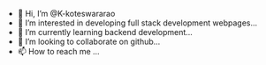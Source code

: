 - 👋 Hi, I’m @K-koteswararao
- 👀 I’m interested in developing full stack development webpages...
- 🌱 I’m currently learning backend development...
- 💞️ I’m looking to collaborate on github...
- 📫 How to reach me ...

<!---
K-koteswararao/K-koteswararao is a ✨ special ✨ repository because its `README.md` (this file) appears on your GitHub profile.
You can click the Preview link to take a look at your changes.
--->
